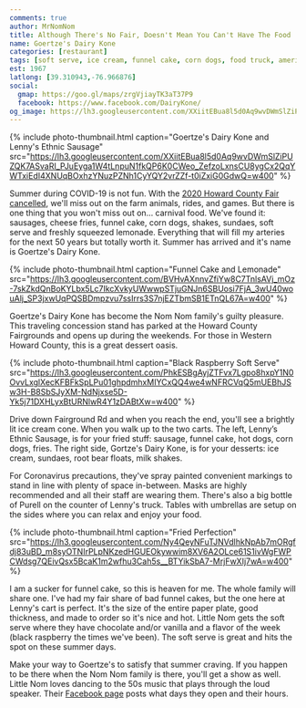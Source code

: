 ```yaml
---
comments: true
author: MrNomNom
title: Although There's No Fair, Doesn't Mean You Can't Have The Food
name: Goertze's Dairy Kone
categories: [restaurant]
tags: [soft serve, ice cream, funnel cake, corn dogs, food truck, american, dessert, west friendship]
est: 1967
latlong: [39.310943,-76.966876]
social:
  gmap: https://goo.gl/maps/zrgVjiayTK3aT37P9
  facebook: https://www.facebook.com/DairyKone/
og_image: https://lh3.googleusercontent.com/XXiitEBua8l5d0Aq9wvDWmSlZiPUZQK7ASvaRI_PJuEyga1W4tLnpuN1fkQP6K0CWeo_ZefzoLxnsCU8ygCx2QqYWTxiEdI4XNUqBOxhzYNuzPZNh1CyYQY2vrZZf-t0iZxiG0GdwQ=w400
---
```


{%
  include photo-thumbnail.html 
  caption="Goertze's Dairy Kone and Lenny's Ethnic Sausage"
  src="https://lh3.googleusercontent.com/XXiitEBua8l5d0Aq9wvDWmSlZiPUZQK7ASvaRI_PJuEyga1W4tLnpuN1fkQP6K0CWeo_ZefzoLxnsCU8ygCx2QqYWTxiEdI4XNUqBOxhzYNuzPZNh1CyYQY2vrZZf-t0iZxiG0GdwQ=w400"
%}

Summer during COVID-19 is not fun. With the [2020 Howard County Fair cancelled](https://www.facebook.com/HowardCountyFairMD), we'll miss out on the farm animals, rides, and games. But there is one thing that you won't miss out on... carnival food. We've found it: sausages, cheese fries, funnel cake, corn dogs, shakes, sundaes, soft serve and freshly squeezed lemonade. Everything that will fill my arteries for the next 50 years but totally worth it. Summer has arrived and it's name is Goertze's Dairy Kone.

<!--more-->

{%
  include photo-thumbnail.html 
  caption="Funnel Cake and Lemonade"
  src="https://lh3.googleusercontent.com/BVHvAXnnvZfiYw8C7TnlsAVj_mOz-7skZkdQnBoKYLbx5Lc7IkcXvkyUWwwpSTjuGNJn6SBUosi7FjA_3wU40wouAlj_SP3jxwUqPQSBDmpzvu7ssIrrs3S7njEZTbmSB1ETnQL67A=w400"
%}

Goertze's Dairy Kone has become the Nom Nom family's guilty pleasure. This traveling concession stand has parked at the Howard County Fairgrounds and opens up during the weekends. For those in Western Howard County, this is a great dessert oasis.

{%
  include photo-thumbnail.html 
  caption="Black Raspberry Soft Serve"
  src="https://lh3.googleusercontent.com/PhkESBgAyjZTFvx7Lgpo8hxpY1N0OvvLxglXecKFBFkSpLPu01ghpdmhxMIYCxQQ4we4wNFRCVqQ5mUEBhJSw3H-B8SbSJyXM-NdNjxse5D-Yk5j71DXHLyxBtURNlwR4Y1zDABtXw=w400"
%}

Drive down Fairground Rd and when you reach the end, you'll see a brightly lit ice cream cone. When you walk up to the two carts. The left, Lenny’s Ethnic Sausage, is for your fried stuff: sausage, funnel cake, hot dogs, corn dogs, fries. The right side, Gortze's Dairy Kone, is for your desserts: ice cream, sundaes, root bear floats, milk shakes. 

For Coronavirus precautions, they've spray painted convenient markings to stand in line with plenty of space in-between. Masks are highly recommended and all their staff are wearing them. There's also a big bottle of Purell on the counter of Lenny's truck. Tables with umbrellas are setup on the sides where you can relax and enjoy your food.

{%
  include photo-thumbnail.html 
  caption="Fried Perfection"
  src="https://lh3.googleusercontent.com/Ny4QeyNFuTJNVdlhkNpAb7mORgfdj83uBD_m8syOTNIrPLpNKzedHGUEOkywwim8XV6A2OLce61S1ivWgFWPCWdsg7QEivQsx5BcaK1m2wfhu3Cah5s__BTYikSbA7-MrjFwXIj7wA=w400"
%}

I am a sucker for funnel cake, so this is heaven for me. The whole family will share one. I've had my fair share of bad funnel cakes, but the one here at Lenny's cart is perfect. It's the size of the entire paper plate, good thickness, and made to order so it's nice and hot. Little Nom gets the soft serve where they have chocolate and/or vanilla and a flavor of the week (black raspberry the times we've been). The soft serve is great and hits the spot on these summer days.

Make your way to Goertze's to satisfy that summer craving. If you happen to be there when the Nom Nom family is there, you'll get a show as well. Little Nom loves dancing to the 50s music that plays through the loud speaker. Their [Facebook page](https://www.facebook.com/DairyKone/) posts what days they open and their hours.
